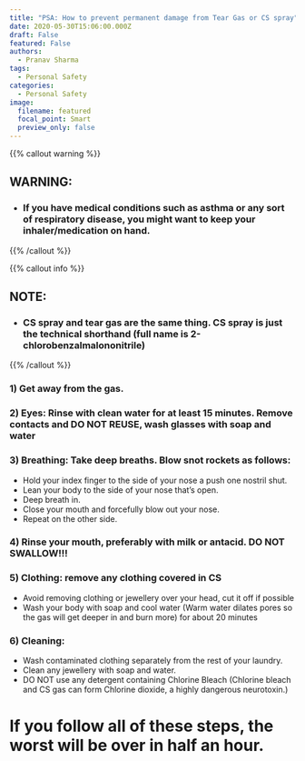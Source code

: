 ```yaml
---
title: "PSA: How to prevent permanent damage from Tear Gas or CS spray"
date: 2020-05-30T15:06:00.000Z
draft: False
featured: False
authors:
  - Pranav Sharma
tags:
  - Personal Safety
categories:
  - Personal Safety
image:
  filename: featured
  focal_point: Smart
  preview_only: false
---
```


{{% callout warning %}}
## WARNING:
- ### If you have medical conditions such as asthma or any sort of respiratory disease, you might want to keep your inhaler/medication on hand.
{{% /callout %}}

{{% callout info %}}
## NOTE:
- ### CS spray and tear gas are the same thing. CS spray is just the technical shorthand (full name is 2-chlorobenzalmalononitrile)
{{% /callout %}}

### 1) Get away from the gas.
### 2) Eyes: Rinse with clean water for at least 15 minutes. Remove contacts and DO NOT REUSE, wash glasses with soap and water
### 3) Breathing: Take deep breaths. Blow snot rockets as follows:
- Hold your index finger to the side of your nose a push one nostril shut.
- Lean your body to the side of your nose that’s open.
- Deep breath in.
- Close your mouth and forcefully blow out your nose.
- Repeat on the other side.
### 4) Rinse your mouth, preferably with milk or antacid. DO NOT SWALLOW!!!
### 5) Clothing: remove any clothing covered in CS
- Avoid removing clothing or jewellery over your head, cut it off if possible
- Wash your body with soap and cool water (Warm water dilates pores so the gas will get deeper in and burn more) for about 20 minutes
### 6) Cleaning:
- Wash contaminated clothing separately from the rest of your laundry.
- Clean any jewellery with soap and water.
- DO NOT use any detergent containing Chlorine Bleach (Chlorine bleach and CS gas can form Chlorine dioxide, a highly dangerous neurotoxin.)
# If you follow all of these steps, the worst will be over in half an hour.
